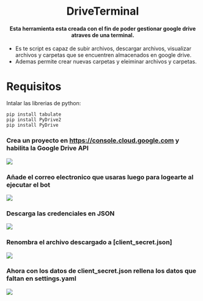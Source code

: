 <div align="center">
  <h1>DriveTerminal</h1>
  <h4>Esta herramienta esta creada con el fin de poder gestionar google drive atraves de una terminal.</h4>
</div>
<ul>
    <li>Es te script es capaz de subir archivos, descargar archivos, visualizar archivos y carpetas que se encuentren almacenados en google drive.</li>
    <li>Ademas permite crear nuevas carpetas y eleiminar archivos y carpetas.</li>
</ul> 

Requisitos
======
Intalar las librerias de python: 

    pip install tabulate
    pip install PyDrive2
    pip install PyDrive

### Crea un proyecto en https://console.cloud.google.com y habilita la Google Drive API
![](https://i.imgur.com/hmWrrdT.png)

### Añade el correo electronico que usaras luego para logearte al ejecutar el bot
![](https://i.imgur.com/FFM6NaW.png)

### Descarga las credenciales en JSON
![](https://i.imgur.com/KnIT73i.png)

### Renombra el archivo descargado a [client_secret.json]
![](https://i.imgur.com/TaMKGaz.png)

### Ahora con los datos de client_secret.json rellena los datos que faltan en settings.yaml
![](https://i.imgur.com/XEBzLsp.png)
